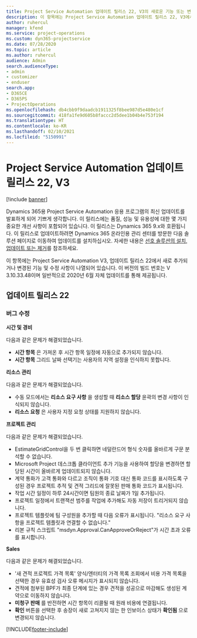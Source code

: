 ```yaml
---
title: Project Service Automation 업데이트 릴리스 22, V3의 새로운 기능 또는 변경된 기능
description: 이 항목에는 Project Service Automation 업데이트 릴리스 22, V3에서 사용할 수 있는 기능 및 수정 사항이 나열되어 있습니다.
author: ruhercul
manager: kfend
ms.service: project-operations
ms.custom: dyn365-projectservice
ms.date: 07/28/2020
ms.topic: article
ms.author: ruhercul
audience: Admin
search.audienceType:
- admin
- customizer
- enduser
search.app:
- D365CE
- D365PS
- ProjectOperations
ms.openlocfilehash: db4cbb9f9daadcb1911325f8bee987d5e480e1cf
ms.sourcegitcommit: 418fa1fe9d605b8faccc2d5dee1b04b4e753f194
ms.translationtype: HT
ms.contentlocale: ko-KR
ms.lasthandoff: 02/10/2021
ms.locfileid: "5150991"
---
```

# <a name="project-service-automation-update-release-22-v3"></a>Project Service Automation 업데이트 릴리스 22, V3

[!include [banner](../includes/psa-now-project-operations.md)]

Dynamics 365용 Project Service Automation 응용 프로그램의 최신 업데이트를 발표하게 되어 기쁘게 생각합니다. 이 릴리스에는 품질, 성능 및 유용성에 대한 몇 가지 중요한 개선 사항이 포함되어 있습니다. 이 릴리스는 Dynamics 365 9.x와 호환됩니다. 이 릴리스로 업데이트하려면 Dynamics 365 온라인용 관리 센터를 방문한 다음 솔루션 페이지로 이동하여 업데이트를 설치하십시오. 자세한 내용은 [선호 솔루션의 설치, 업데이트 또는 제거](https://docs.microsoft.com/power-platform/admin/install-remove-preferred-solution)를 참조하세요.

이 항목에는 Project Service Automation V3, 업데이트 릴리스 22에서 새로 추가되거나 변경된 기능 및 수정 사항이 나열되어 있습니다. 이 버전의 빌드 번호는 V 3.10.33.48이며 일반적으로 2020년 6월 자체 업데이트를 통해 제공됩니다.

## <a name="update-release-22"></a>업데이트 릴리스 22

### <a name="bug-fixes"></a>버그 수정



**시간 및 경비**

다음과 같은 문제가 해결되었습니다.

- **시간 항목** 은 가져온 후 시간 항목 일정에 자동으로 추가되지 않습니다.
- **시간 항목** 그리드 날짜 선택기는 사용자의 지역 설정을 인식하지 못합니다.

**리소스 관리**

다음과 같은 문제가 해결되었습니다.

- 수동 모드에서는 **리소스 요구 사항** 을 생성할 때 **리소스 할당** 윤곽의 변경 사항이 인식되지 않습니다.
- **리소스 요청** 은 사용자 지정 요청 상태를 지원하지 않습니다.

**프로젝트 관리**

다음과 같은 문제가 해결되었습니다.

- EstimateGridControl을 두 번 클릭하면 네덜란드어 형식 숫자를 올바르게 구문 분석할 수 없습니다.
- Microsoft Project 데스크톱 클라이언트 추가 기능을 사용하여 할당을 변경하면 할당된 시간이 올바르게 업데이트되지 않습니다.
- 계약 통화가 고객 통화와 다르고 조직이 통화 기호 대신 통화 코드를 표시하도록 구성된 경우 프로젝트 추적 및 견적 그리드에 잘못된 판매 통화 코드가 표시됩니다.
- 작업 시간 일정이 하루 24시간이면 팀원의 종료 날짜가 1일 추가됩니다.
- 프로젝트 일정에서 트랜잭션 범주를 작업에 추가해도 자동 저장이 트리거되지 않습니다.
- 프로젝트 템플릿에 팀 구성원을 추가할 때 다음 오류가 표시됩니다. "리소스 요구 사항을 프로젝트 템플릿과 연결할 수 없습니다." 
- 리본 규칙 스크립트 "msdyn.Approval.CanApproveOrReject"가 시간 초과 오류를 표시합니다.

**Sales**

다음과 같은 문제가 해결되었습니다.

- '새 견적 프로젝트 가격 목록' 양식/엔터티의 가격 목록 조회에서 비용 가격 목록을 선택한 경우 유효성 검사 오류 메시지가 표시되지 않습니다.
- 견적에 첨부된 BPF가 최종 단계에 있는 경우 견적을 성공으로 마감해도 생성된 계약으로 이동하지 않습니다.
- **미청구 판매** 를 반전하면 시간 항목이 리콜될 때 원래 비용에 연결됩니다.
- **확인** 버튼을 선택한 후 송장이 새로 고쳐지지 않는 한 인보이스 상태가 **확인됨** 으로 변경되지 않습니다.


[!INCLUDE[footer-include](../includes/footer-banner.md)]